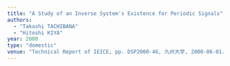 ```yaml
---
title: "A Study of an Inverse System's Existence for Periodic Signals"
authors:
  - "Takashi TACHIBANA"
  - "Hitoshi KIYA"
year: 2000
type: "domestic"
venue: "Technical Report of IEICE, pp. DSP2000-46, 九州大学, 2000-06-01."
---
```

